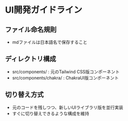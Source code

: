 # UI開発ガイドライン

## ファイル命名規則
- mdファイルは日本語名で保存すること

## ディレクトリ構成
- src/components/ : 元のTailwind CSS版コンポーネント
- src/components/chakra/ : ChakraUI版コンポーネント

## 切り替え方式
- 元のコードを残しつつ、新しいUIライブラリ版を並行実装
- すぐに切り替えできるような構成を維持